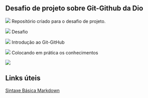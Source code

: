 <h2>Desafio de projeto sobre Git-Github da Dio</h2>

<img src="https://img.icons8.com/material-rounded/24/000000/code-fork.png"/> Repositório criado para o desafio de projeto.

<img src="https://img.icons8.com/material-sharp/24/000000/precision-skill.png"/> Desafio

<img src="https://img.icons8.com/material-outlined/24/000000/github.png"/> Introdução ao Git-GitHub 

<img src="https://img.icons8.com/small/32/000000/knowledge-sharing.png"/> Colocando em prática os conhecimentos 

<img src="https://img.icons8.com/dusk/50/000000/woman-at-computer.png"/>

## Links úteis 

[Sintaxe Básica Markdown](https://www.markdownguide.org/basic-syntax/)
